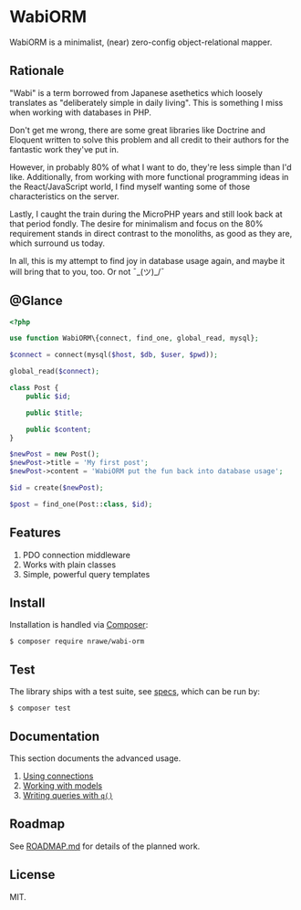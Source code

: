 # WabiORM

WabiORM is a minimalist, (near) zero-config object-relational mapper.

## Rationale

"Wabi" is a term borrowed from Japanese asethetics which loosely translates as
"deliberately simple in daily living". This is something I miss when working
with databases in PHP.

Don't get me wrong, there are some great libraries like Doctrine and Eloquent
written to solve this problem and all credit to their authors for the fantastic
work they've put in.

However, in probably 80% of what I want to do, they're less simple than I'd
like. Additionally, from working with more functional programming ideas in the
React/JavaScript world, I find myself wanting some of those characteristics on
the server.

Lastly, I caught the train during the MicroPHP years and still look back at
that period fondly. The desire for minimalism and focus on the 80% requirement
stands in direct contrast to the monoliths, as good as they are, which surround
us today.

In all, this is my attempt to find joy in database usage again, and maybe it
will bring that to you, too. Or not ¯\_(ツ)_/¯

## @Glance

```php
<?php

use function WabiORM\{connect, find_one, global_read, mysql};

$connect = connect(mysql($host, $db, $user, $pwd));

global_read($connect);

class Post {
    public $id;

    public $title;

    public $content;
}

$newPost = new Post();
$newPost->title = 'My first post';
$newPost->content = 'WabiORM put the fun back into database usage';

$id = create($newPost);

$post = find_one(Post::class, $id);

```

## Features

1. PDO connection middleware
2. Works with plain classes
3. Simple, powerful query templates

## Install

Installation is handled via [Composer](https://getcomposer.org):

```
$ composer require nrawe/wabi-orm
```

## Test

The library ships with a test suite, see [specs](specs/), which can be run by:

```
$ composer test
```

## Documentation

This section documents the advanced usage.

1. [Using connections](docs/connect.md)
2. [Working with models](docs/models.md)
3. [Writing queries with `q()`](docs/queries.md)

## Roadmap
See [ROADMAP.md](./ROADMAP.md) for details of the planned work.

## License
MIT.
